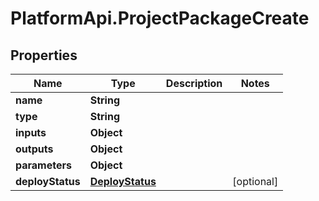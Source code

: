 # PlatformApi.ProjectPackageCreate

## Properties

| Name             | Type                                | Description | Notes      |
| ---------------- | ----------------------------------- | ----------- | ---------- |
| **name**         | **String**                          |             |
| **type**         | **String**                          |             |
| **inputs**       | **Object**                          |             |
| **outputs**      | **Object**                          |             |
| **parameters**   | **Object**                          |             |
| **deployStatus** | [**DeployStatus**](DeployStatus.md) |             | [optional] |

